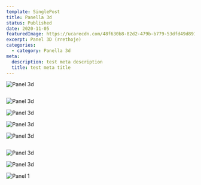 ```yaml
---
template: SinglePost
title: Panella 3d
status: Published
date: 2020-11-05
featuredImage: https://ucarecdn.com/48f630b8-82d2-479b-b779-53dfd49d8919/
excerpt: Panel 3D (rrethoje)
categories:
  - category: Panella 3d
meta:
  description: test meta description
  title: test meta title
---
```



![Panel 3d](https://ucarecdn.com/7c75d530-f2b6-438b-8049-d2152587394c/ "Panel 3d")

![]()

![Panel 3d](https://ucarecdn.com/b438bdac-24d6-4a83-9ad4-100c7ee07249/ "Panel 3d")

![Panel 3d](https://ucarecdn.com/80460d16-d515-4c48-b776-c0b7ccfc92b4/ "Panel 3d")

![Panel 3d](https://ucarecdn.com/3f7c5206-8349-41ff-9fbf-df757010e33b/ "Panel 3d")

![Panel 3d](https://ucarecdn.com/49931206-a41e-4bc4-8eab-3e61319a23e5/ "Panel 3d")

![]()

![Panel 3d](https://ucarecdn.com/e40778d9-b780-44ff-8d24-7163c79b3159/ "Panel 3d")

![Panel 3d](https://ucarecdn.com/464ce2db-db21-45b2-8f21-b692321ac2e1/ "Panel 3d")

![Panel 1](https://ucarecdn.com/80bdb82d-4a5c-48fa-b108-0be50d89c7e8/ "Panel 3d")